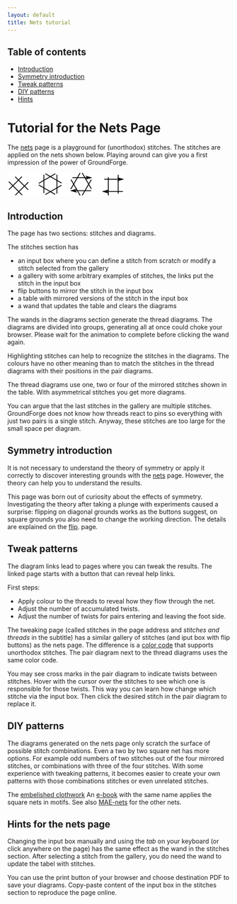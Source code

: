 ```yaml
---
layout: default
title: Nets tutorial
---
```

Table of contents
-----------------
* [Introduction](#introduction)
* [Symmetry introduction](#symmetry-introduction)
* [Tweak patterns](#tweak-patterns)
* [DIY patterns](#diy-patterns)
* [Hints](#hints-for-the-nets-page)

Tutorial for the Nets Page
===========

The [nets] page is a playground for (unorthodox) stitches.
The stitches are applied on the nets shown below.
Playing around can give you a first impression of the power of GroundForge.

[nets]: /GroundForge/nets

![](nets-pair-diagrams.png)

Introduction
------------

The page has two sections: stitches and diagrams. 

The stitches section has
* an input box where you can define a stitch from scratch or modify a stitch selected from the gallery
* a gallery with some arbitrary examples of stitches, the links put the stitch in the input box
* flip buttons to mirror the stitch in the input box
* a table with mirrored versions of the stitch in the input box
* a wand that updates the table and clears the diagrams

The wands in the diagrams section generate the thread diagrams.
The diagrams are divided into groups, generating all at once could choke your browser.
Please wait for the animation to complete before clicking the wand again.

Highlighting stitches can help to recognize the stitches in the diagrams.
The colours have no other meaning than to match the stitches 
in the thread diagrams with their positions in the pair diagrams.

The thread diagrams use one, two or four of the mirrored stitches shown in the table. 
With asymmetrical stitches you get more diagrams.

You can argue that the last stitches in the gallery are multiple stitches. 
GroundForge does not know how threads react to pins so everything with just two pairs is a single stitch.
Anyway, these stitches are too large for the small space per diagram.

Symmetry introduction
---------------------

It is not necessary to understand the theory of symmetry or apply it correctly
to discover interesting grounds with the [nets] page.
However, the theory can help you to understand the results.

This page was born out of curiosity about the effects of symmetry.
Investigating the theory after taking a plunge with experiments caused a surprise:
flipping on diagonal grounds works as the buttons suggest,
on square grounds you also need to change the working direction.
The details are explained on the [flip](https://d-bl.github.io/GroundForge-help/clips/flip#symmetry).
page.


Tweak patterns
--------------

The diagram links lead to pages where you can tweak the results.
The linked page starts with a button that can reveal help links.

First steps:
* Apply colour to the threads to reveal how they flow through the net.
* Adjust the number of accumulated twists.
* Adjust the number of twists for pairs entering and leaving the foot side.

The tweaking page (called stitches in the page address and _stitches and threads_ in the subtitle)
has a similar gallery of stitches (and iput box with flip buttons) as the nets page.
The difference is a [color code](color-rules) that supports unorthodox stitches.
The pair diagram next to the thread diagrams uses the same color code.

You may see cross marks in the pair diagram to indicate twists between stitches.
Hover with the cursor over the stitches to see which one is responsible for those twists. 
This way you can learn how change which stitche via the input box.
Then click the desired stitch in the pair diagram to replace it.


DIY patterns
------------

The diagrams generated on the nets page only scratch the surface of possible stitch combinations.
Even a two by two square net has more options.
For example odd numbers of two stitches out of the four mirrored stitches,
or combinations with three of the four stitches. 
With some experience with tweaking patterns, it becomes easier to create
your own patterns with those combinations stitches or even unrelated stitches.

The [embelished clothwork](https://d-bl.github.io/MAE-gf/docs/ec)
An [e-book](https://www.patreon.com/theadventurouslacemakers/shop/embellished-clothwork-ebook-by-marian-221058?source=storefront)
with the same name applies the square nets in motifs.
See also [MAE-nets](https://d-bl.github.io/MAE-gf/docs/nets) for the other nets.


Hints for the nets page
-----------------------

Changing the input box manually and using the _tab_ on your keyboard (or click anywhere on the page) 
has the same effect as the wand in the stitches section.
After selecting a stitch from the gallery, you do need the wand to update the tabel with stitches.

You can use the print button of your browser and choose destination PDF to save your diagrams.
Copy-paste content of the input box in the stitches section to reproduce the page online.